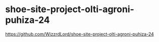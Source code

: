 # shoe-site-project-olti-agroni-puhiza-24
 
https://github.com/WizzrdLord/shoe-site-project-olti-agroni-puhiza-24